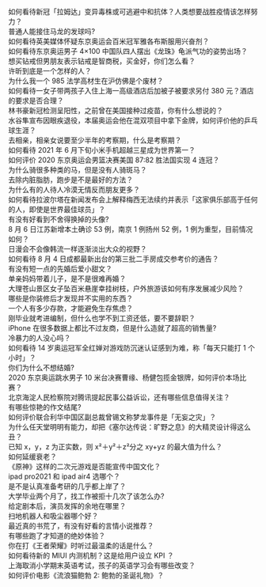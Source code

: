 如何看待新冠「拉姆达」变异毒株或可逃避中和抗体？人类想要战胜疫情该怎样努力？  
普通人能接住马龙的发球吗?  
如何看待英美媒体怀疑东京奥运会百米冠军雅各布斯服用兴奋剂？  
如何看待东京奥运男子 4×100 中国队四人摆出《龙珠》龟派气功的姿势出场？  
想买钻戒但男朋友表示钻戒是智商税，买金好，你们怎么看？  
许昕到底是一个怎样的人？  
为什么我一个 985 法学高材生在沪仿佛是个废材？  
如何看待一女子带两孩子入住上海一高级酒店后加被子被要求另付 380 元？酒店的要求是否合理？  
林书豪新冠检测呈阳性，之前曾在美国接种过疫苗，你有什么想说的？  
水谷隼宣布因眼疾退役，本届奥运会他在混双项目中拿下金牌，如何评价他的乒乓球生涯？  
去相亲，相亲女说要至少半年的考察期，什么是考察期？  
如何看待 2021 年 6 月下旬小米手机超越三星成为世界第一？  
如何评价 2020 东京奥运会男篮决赛美国 87:82 胜法国实现 4 连冠？  
为什么骑很多种类的马，但是没有人骑斑马？  
去除内脏脂肪，跑步是不是最好的方法？  
为什么有的人待人冷漠无情反而朋友更多？  
如何看待拉波尔塔在新闻发布会上解释梅西无法续约并表示「这家俱乐部高于任何的人，即使是世界最佳球员」？  
有没有好看到不舍得换掉的头像?  
8 月 6 日江苏新增本土确诊 53 例，南京 1 例扬州 52 例，1 例为重型，目前情况如何？  
日漫会不会像韩流一样逐渐淡出大众的视野？  
如何看待 8 月 4 日成都最新出台的第三批二手房成交参考价的通告？  
有没有短一点的先婚后爱小甜文？  
单亲妈妈带着儿子，是不是很难再婚？  
大理苍山景区女子坠百米悬崖幸挂树枝，户外旅游该如何有序发展减少风险？  
哪些是你装修后才发现并不实用的东西？  
一个人有多少存款，才能避免生存焦虑？  
刚毕业就考进编制，但什么也学不到工资还低，要不要辞职？  
iPhone 在很多数据上都比不过友商，但是什么造就了超高的销售量?  
冷暴力的人没心吗？  
如何看待 14 岁奥运冠军全红婵对游戏防沉迷认证感到为难，称「每天只能打 1 个小时」？  
你们为什么不想结婚?  
2020 东京奥运跳水男子 10 米台决赛曹缘、杨健包揽金银牌，如何评价本场比赛？  
北京海淀人民检察院对腾讯提起民事公益诉讼，还有哪些信息值得关注？  
有哪些惊艳的作文结尾?  
如何评价联合利华中国区副总裁曾锡文称梦龙事件是「无妄之灾」？  
为什么任天堂明明有能力，却把《塞尔达传说：旷野之息》的大精灵设计得这么丑？  
已知 x，y，z 为正实数，则 x²＋y²＋z²分之 xy+yz 的最大值为什么？  
如何延缓衰老？  
《原神》这样的二次元游戏是否能宣传中国文化？  
ipad pro2021 和 ipad air4 选哪个？  
是不是认真准备考研的几乎都上岸了？  
大学毕业两个月了，找工作被拒十几次了该怎么办?  
给定剧本后，演员发挥的余地在哪里？  
扫地机器人和吸尘器哪个好？  
最近真的书荒了，有没有好看的言情小说推荐？  
有哪些跑了才知道的绝妙体验？  
你在打《王者荣耀》时听过最温柔的话是什么？  
如何看待新的 MIUI 内测机制？这是给用户设立 KPI ？  
上海取消小学期末英语考试，孩子的英语学习会有哪些改变？  
如何评价电影《流浪猫鲍勃 2: 鲍勃的圣诞礼物》？  
